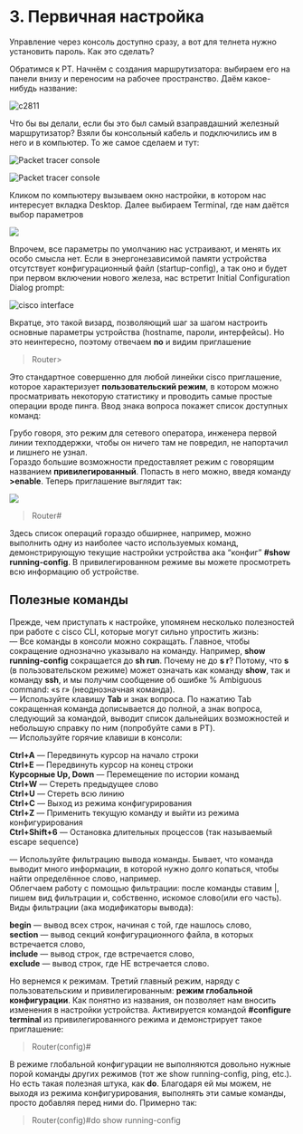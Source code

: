 # 3. Первичная настройка

Управление через консоль доступно сразу, а вот для телнета нужно установить пароль. Как это сделать?

Обратимся к PT. Начнём с создания маршрутизатора: выбираем его на панели внизу и переносим на рабочее пространство. Даём какое-нибудь название:

![c2811](https://github.com/dan4i4ek/mdsm/blob/master/src/0_7c481_16c83eff_XL.jpg)

Что бы вы делали, если бы это был самый взаправдашний железный маршрутизатор? Взяли бы консольный кабель и подключились им в него и в компьютер. То же самое сделаем и тут:

![Packet tracer console](https://github.com/dan4i4ek/mdsm/blob/master/src/0_7c4a6_b8cd01b3_XL.jpg)

![Packet tracer console](https://github.com/dan4i4ek/mdsm/blob/master/src/0_7c4aa_e740e023_XL.jpg)

Кликом по компьютеру вызываем окно настройки, в котором нас интересует вкладка Desktop. Далее выбираем Terminal, где нам даётся выбор параметров

![](https://github.com/dan4i4ek/mdsm/blob/master/src/0_7c4a8_b45c05a0_XL.jpg)

Впрочем, все параметры по умолчанию нас устраивают, и менять их особо смысла нет. Если в энергонезависимой памяти устройства отсутствует конфигурационный файл \(startup-config\), а так оно и будет при первом включении нового железа, нас встретит Initial Configuration Dialog prompt:

![cisco interface](https://github.com/dan4i4ek/mdsm/blob/master/src/0_7c4a9_139a7ae4_XL.jpg)

Вкратце, это такой визард, позволяющий шаг за шагом настроить основные параметры устройства \(hostname, пароли, интерфейсы\). Но это неинтересно, поэтому отвечаем **no** и видим приглашение

> Router&gt;

Это стандартное совершенно для любой линейки cisco приглашение, которое характеризует **пользовательский режим**, в котором можно просматривать некоторую статистику и проводить самые простые операции вроде пинга. Ввод знака вопроса покажет список доступных команд:

Грубо говоря, это режим для сетевого оператора, инженера первой линии техподдержки, чтобы он ничего там не повредил, не напортачил и лишнего не узнал.  
Гораздо большие возможности предоставляет режим с говорящим названием **привилегированный**. Попасть в него можно, введя команду **&gt;enable**. Теперь приглашение выглядит так:

![](https://github.com/dan4i4ek/mdsm/blob/master/src/0_7c483_e700580b_XL.jpg)

> Router\#

Здесь список операций гораздо обширнее, например, можно выполнить одну из наиболее часто используемых команд, демонстрирующую текущие настройки устройства ака “конфиг” **\#show running-config**. В привилегированном режиме вы можете просмотреть всю информацию об устройстве.

## Полезные команды

Прежде, чем приступать к настройке, упомянем несколько полезностей при работе с cisco CLI, которые могут сильно упростить жизнь:  
— Все команды в консоли можно сокращать. Главное, чтобы сокращение однозначно указывало на команду. Например, **show running-config** сокращается до **sh run**. Почему не до **s r**? Потому, что **s** \(в пользовательском режиме\) может означать как команду **show**, так и команду **ssh**, и мы получим сообщение об ошибке % Ambiguous command: «s r» \(неоднозначная команда\).  
— Используйте клавишу **Tab** и знак вопроса. По нажатию Tab сокращенная команда дописывается до полной, а знак вопроса, следующий за командой, выводит список дальнейших возможностей и небольшую справку по ним \(попробуйте сами в PT\).  
— Используйте горячие клавиши в консоли:

**Ctrl+A** — Передвинуть курсор на начало строки  
**Ctrl+E** — Передвинуть курсор на конец строки  
**Курсорные Up, Down** — Перемещение по истории команд  
**Ctrl+W** — Стереть предыдущее слово  
**Ctrl+U** — Стереть всю линию  
**Ctrl+C** — Выход из режима конфигурирования  
**Ctrl+Z** — Применить текущую команду и выйти из режима конфигурирования  
**Ctrl+Shift+6** — Остановка длительных процессов \(так называемый escape sequence\)

— Используйте фильтрацию вывода команды. Бывает, что команда выводит много информации, в которой нужно долго копаться, чтобы найти определённое слово, например.  
Облегчаем работу с помощью фильтрации: после команды ставим \|, пишем вид фильтрации и, собственно, искомое слово\(или его часть\). Виды фильтрации \(ака модификаторы вывода\):

**begin** — вывод всех строк, начиная с той, где нашлось слово,  
**section** — вывод секций конфигурационного файла, в которых встречается слово,  
**include** — вывод строк, где встречается слово,  
**exclude** — вывод строк, где НЕ встречается слово.

Но вернемся к режимам. Третий главный режим, наряду с пользовательским и привилегированным: **режим глобальной конфигурации**. Как понятно из названия, он позволяет нам вносить изменения в настройки устройства. Активируется командой **\#configure terminal** из привилегированного режима и демонстрирует такое приглашение:

> Router\(config\)\#

В режиме глобальной конфигурации не выполняются довольно нужные порой команды других режимов \(тот же show running-config, ping, etc.\). Но есть такая полезная штука, как **do**. Благодаря ей мы можем, не выходя из режима конфигурирования, выполнять эти самые команды, просто добавляя перед ними do. Примерно так:

> Router\(config\)\#do show running-config

